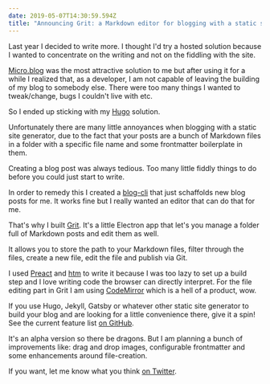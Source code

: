 ```yaml
---
date: 2019-05-07T14:30:59.594Z
title: "Announcing Grit: a Markdown editor for blogging with a static site generator"
---
```


Last year I decided to write more. I thought I'd try a hosted solution because I wanted to concentrate on the writing and not on the fiddling with the site.

[Micro.blog](http://micro.blog) was the most attractive solution to me but after using it for a while I realized that, as a developer, I am not capable of leaving the building of my blog to somebody else. There were too many things I wanted to tweak/change, bugs I couldn't live with etc. 

So I ended up sticking with my [Hugo](http://gohugo.io) solution.

Unfortunately there are many little annoyances when blogging with a static site generator, due to the fact that your posts are a bunch of Markdown files in a folder with a specific file name and some frontmatter boilerplate in them.

Creating a blog post was always tedious. Too many little fiddly things to do before you could just start to write. 

In order to remedy this I created a [blog-cli](https://github.com/kahlil/blog-cli) that just schaffolds new blog posts for me. It works fine but I really wanted an editor that can do that for me. 

That's why I built [Grit](https://github.com/kahlil/grit). It's a little Electron app that let's you manage a folder full of Markdown posts and edit them as well.

It allows you to store the path to your Markdown files, filter through the files, create a new file, edit the file and publish via Git. 

I used [Preact](https://preactjs.com/) and [htm](https://github.com/developit/htm) to write it because I was too lazy to set up a build step and I love writing code the browser can directly interpret. For the file editing part in Grit I am using [CodeMirror](https://codemirror.net/) which is a hell of a product, wow. 

If you use Hugo, Jekyll, Gatsby or whatever other static site generator to build your blog and are looking for a little convenience there, give it a spin! See the current feature list [on GitHub](https://github.com/kahlil/grit). 

It's an alpha version so there be dragons. But I am planning a bunch of improvements like: drag and drop images, configurable frontmatter and some enhancements around file-creation.

If you want, let me know what you think [on Twitter](https://twitter.com/kahliltweets).




